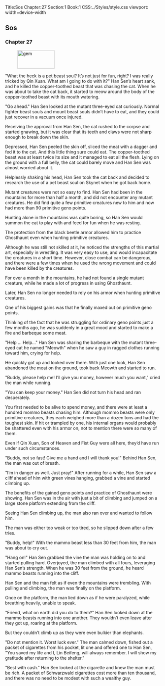 Title:Sos 
Chapter:27 
Section:1 
Book:1 
CSS:../Styles/style.css 
viewport: width=device-width
  
## Sos
### Chapter 27 
<figure>
	<img src="../Images/gem.gif" alt="gem" id="gem" width="120" height="60" />
</figure>
  

  
  "What the heck is a pet beast soul? It’s not just for fun, right? I was really tricked by Qin Xuan. What am I going to do with it?" Han Sen’s heart sank, and he killed the copper-toothed beast that was chasing the cat. When he was about to take the cat back, it started to meow around the body of the copper-toothed beast with its mouth watering.

"Go ahead." Han Sen looked at the mutant three-eyed cat curiously. Normal fighter beast souls and mount beast souls didn’t have to eat, and they could just recover in a vacuum once injured.

Receiving the approval from Han Sen, the cat rushed to the corpse and started gnawing, but it was clear that its teeth and claws were not sharp enough to break down the skin.

Depressed, Han Sen peeled the skin off, sliced the meat with a dagger and fed it to the cat. And this little thing sure could eat. The copper-toothed beast was at least twice its size and it managed to eat all the flesh. Lying on the ground with a full belly, the cat could barely move and Han Sen was almost worried about it.

Helplessly shaking his head, Han Sen took the cat back and decided to research the use of a pet beast soul on Skynet when he got back home.

Mutant creatures were not so easy to find. Han Sen had been in the mountains for more than half a month, and did not encounter any mutant creatures. He did find quite a few primitive creatures new to him and now had more than 90 primitive geno points.

Hunting alone in the mountains was quite boring, so Han Sen would summon the cat to play with and feed for fun when he was resting.

The protection from the black beetle armor allowed him to practice Ghosthaunt even when hunting primitive creatures.

Although he was still not skilled at it, he noticed the strengths of this martial art, especially in wrestling. It was very easy to use, and would incapacitate the creatures in a short time. However, close combat can be dangerous, and there were a few times when he used the wrong movement and could have been killed by the creatures.

For over a month in the mountains, he had not found a single mutant creature, while he made a lot of progress in using Ghosthaunt.

Later, Han Sen no longer needed to rely on his armor when hunting primitive creatures.

One of his biggest gains was that he finally maxed out on primitive geno points.

Thinking of the fact that he was struggling for ordinary geno points just a few months ago, he was suddenly in a great mood and started to make a fire and barbeque some meat.

"Help ... Help..." Han Sen was sharing the barbeque with the mutant three-eyed cat he named "Meowth" when he saw a guy in ragged clothes running toward him, crying for help.

He quickly got up and looked over there. With just one look, Han Sen abandoned the meat on the ground, took back Meowth and started to run.

"Buddy, please help me! I’ll give you money, however much you want," cried the man while running.

"You can keep your money." Han Sen did not turn his head and ran desperately.

You first needed to be alive to spend money, and there were at least a hundred mommo beasts chasing him. Although mommo beasts were only primitive creatures, they each weighed more than a dozen tons and had the toughest skin. If hit or trampled by one, his internal organs would probably be shattered even with his armor on, not to mention there were so many of them.

Even if Qin Xuan, Son of Heaven and Fist Guy were all here, they’d have run under such circumstances.

"Buddy, not so fast! Give me a hand and I will thank you!" Behind Han Sen, the man was out of breath.

"I’m in danger as well. Just pray!" After running for a while, Han Sen saw a cliff ahead of him with green vines hanging, grabbed a vine and started climbing up.

The benefits of the gained geno points and practice of Ghosthaunt were showing. Han Sen was in the air with just a bit of climbing and jumped on a large stone platform extending from the cliff.

Seeing Han Sen climbing up, the man also ran over and wanted to follow him.

The man was either too weak or too tired, so he slipped down after a few tries.

"Buddy, help!" With the mammo beast less than 30 feet from him, the man was about to cry out.

"Hang on!" Han Sen grabbed the vine the man was holding on to and started pulling hard. Overjoyed, the man climbed with all fours, leveraging Han Sen’s strength. When he was 30 feet from the ground, he heard mammo beasts running into the cliff.

Han Sen and the man felt as if even the mountains were trembling. With pulling and climbing, the man was finally on the platform.

Once on the platform, the man lied down as if he were paralyzed, while breathing heavily, unable to speak.

"Friend, what on earth did you do to them?" Han Sen looked down at the mammo beasts running into one another. They wouldn’t even leave after they got up, roaring at the platform.

But they couldn’t climb up as they were even bulkier than elephants.

"Do not mention it. Worst luck ever." The man calmed down, fished out a packet of cigarettes from his pocket, lit one and offered one to Han Sen, "You saved my life and I, Lin Beifeng, will always remember. I will show my gratitude after returning to the shelter."

"Best with cash." Han Sen looked at the cigarette and knew the man must be rich. A packet of Schwarzwald cigarettes cost more than ten thousand, and there was no need to be modest with such a wealthy guy.
